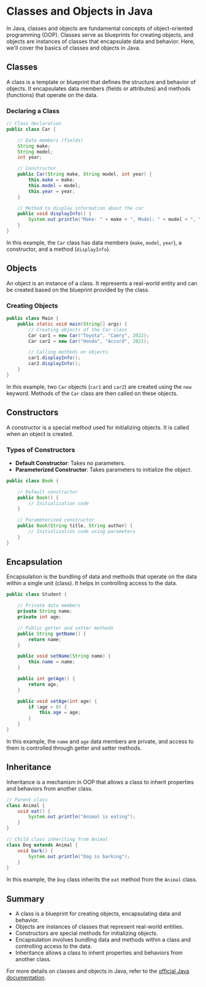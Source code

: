 # Classes and Objects in Java

In Java, classes and objects are fundamental concepts of object-oriented programming (OOP). Classes serve as blueprints for creating objects, and objects are instances of classes that encapsulate data and behavior. Here, we'll cover the basics of classes and objects in Java.

## Classes

A class is a template or blueprint that defines the structure and behavior of objects. It encapsulates data members (fields or attributes) and methods (functions) that operate on the data.

### Declaring a Class

```java
// Class declaration
public class Car {

    // Data members (fields)
    String make;
    String model;
    int year;

    // Constructor
    public Car(String make, String model, int year) {
        this.make = make;
        this.model = model;
        this.year = year;
    }

    // Method to display information about the car
    public void displayInfo() {
        System.out.println("Make: " + make + ", Model: " + model + ", Year: " + year);
    }
}
```

In this example, the `Car` class has data members (`make`, `model`, `year`), a constructor, and a method (`displayInfo`).

## Objects

An object is an instance of a class. It represents a real-world entity and can be created based on the blueprint provided by the class.

### Creating Objects

```java
public class Main {
    public static void main(String[] args) {
        // Creating objects of the Car class
        Car car1 = new Car("Toyota", "Camry", 2022);
        Car car2 = new Car("Honda", "Accord", 2021);

        // Calling methods on objects
        car1.displayInfo();
        car2.displayInfo();
    }
}
```

In this example, two `Car` objects (`car1` and `car2`) are created using the `new` keyword. Methods of the `Car` class are then called on these objects.

## Constructors

A constructor is a special method used for initializing objects. It is called when an object is created.

### Types of Constructors

- **Default Constructor**: Takes no parameters.
- **Parameterized Constructor**: Takes parameters to initialize the object.

```java
public class Book {

    // Default constructor
    public Book() {
        // Initialization code
    }

    // Parameterized constructor
    public Book(String title, String author) {
        // Initialization code using parameters
    }
}
```

## Encapsulation

Encapsulation is the bundling of data and methods that operate on the data within a single unit (class). It helps in controlling access to the data.

```java
public class Student {

    // Private data members
    private String name;
    private int age;

    // Public getter and setter methods
    public String getName() {
        return name;
    }

    public void setName(String name) {
        this.name = name;
    }

    public int getAge() {
        return age;
    }

    public void setAge(int age) {
        if (age > 0) {
            this.age = age;
        }
    }
}
```

In this example, the `name` and `age` data members are private, and access to them is controlled through getter and setter methods.

## Inheritance

Inheritance is a mechanism in OOP that allows a class to inherit properties and behaviors from another class.

```java
// Parent class
class Animal {
    void eat() {
        System.out.println("Animal is eating");
    }
}

// Child class inheriting from Animal
class Dog extends Animal {
    void bark() {
        System.out.println("Dog is barking");
    }
}
```

In this example, the `Dog` class inherits the `eat` method from the `Animal` class.

## Summary

- A class is a blueprint for creating objects, encapsulating data and behavior.
- Objects are instances of classes that represent real-world entities.
- Constructors are special methods for initializing objects.
- Encapsulation involves bundling data and methods within a class and controlling access to the data.
- Inheritance allows a class to inherit properties and behaviors from another class.

For more details on classes and objects in Java, refer to the [official Java documentation](https://docs.oracle.com/javase/tutorial/java/concepts/index.html).

